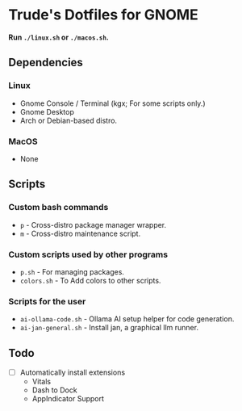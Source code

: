 # Trude's Dotfiles for GNOME

**Run `./linux.sh` or `./macos.sh`.**

## Dependencies

### Linux

-   Gnome Console / Terminal (kgx; For some scripts only.)
-   Gnome Desktop
-   Arch or Debian-based distro.

### MacOS

-   None

## Scripts

### Custom bash commands

-   `p` - Cross-distro package manager wrapper.
-   `m` - Cross-distro maintenance script.

### Custom scripts used by other programs

-   `p.sh` - For managing packages.
-   `colors.sh` - To Add colors to other scripts.

### Scripts for the user

-   `ai-ollama-code.sh` - Ollama AI setup helper for code generation.
-   `ai-jan-general.sh` - Install jan, a graphical llm runner.

## Todo

-   [ ] Automatically install extensions
    -   Vitals
    -   Dash to Dock
    -   AppIndicator Support
